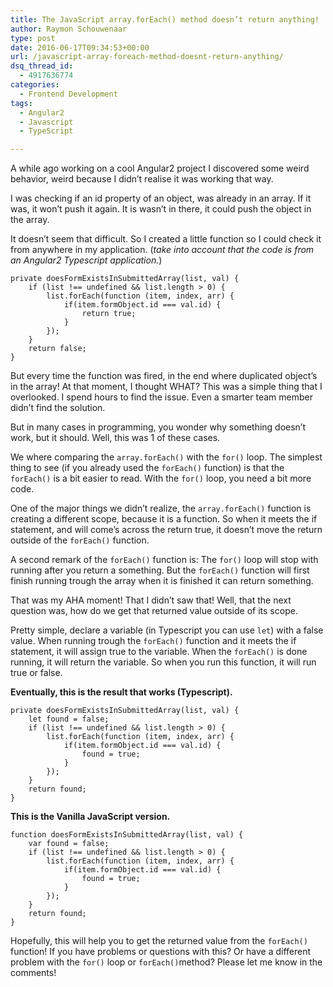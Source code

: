 ```yaml
---
title: The JavaScript array.forEach() method doesn’t return anything!
author: Raymon Schouwenaar
type: post
date: 2016-06-17T09:34:53+00:00
url: /javascript-array-foreach-method-doesnt-return-anything/
dsq_thread_id:
  - 4917636774
categories:
  - Frontend Development
tags:
  - Angular2
  - Javascript
  - TypeScript

---
```

A while ago working on a cool Angular2 project I discovered some weird behavior, weird because I didn&#8217;t realise it was working that way.

I was checking if an id property of an object, was already in an array. If it was, it won&#8217;t push it again. It is wasn&#8217;t in there, it could push the object in the array.

It doesn&#8217;t seem that difficult. So I created a little function so I could check it from anywhere in my application. (_take into account that the code is from an Angular2 Typescript application._)

    private doesFormExistsInSubmittedArray(list, val) {
        if (list !== undefined && list.length > 0) {
            list.forEach(function (item, index, arr) {
                if(item.formObject.id === val.id) {
                    return true;
                }
            });
        }
        return false;
    }
    

But every time the function was fired, in the end where duplicated object&#8217;s in the array! At that moment, I thought WHAT? This was a simple thing that I overlooked. I spend hours to find the issue. Even a smarter team member didn&#8217;t find the solution.

But in many cases in programming, you wonder why something doesn&#8217;t work, but it should. Well, this was 1 of these cases.

We where comparing the `array.forEach()` with the `for()` loop. The simplest thing to see (if you already used the `forEach()` function) is that the `forEach()` is a bit easier to read. With the `for()` loop, you need a bit more code.

One of the major things we didn&#8217;t realize, the `array.forEach()` function is creating a different scope, because it is a function. So when it meets the if statement, and will come&#8217;s across the return true, it doesn&#8217;t move the return outside of the `forEach()` function.

A second remark of the `forEach()` function is: The `for()` loop will stop with running after you return a something. But the `forEach()` function will first finish running trough the array when it is finished it can return something.

That was my AHA moment! That I didn&#8217;t saw that! Well, that the next question was, how do we get that returned value outside of its scope.

Pretty simple, declare a variable (in Typescript you can use `let`) with a false value. When running trough the `forEach()` function and it meets the if statement, it will assign true to the variable. When the `forEach()` is done running, it will return the variable. So when you run this function, it will run true or false.

**Eventually, this is the result that works (Typescript).**

    private doesFormExistsInSubmittedArray(list, val) {
        let found = false;
        if (list !== undefined && list.length > 0) {
            list.forEach(function (item, index, arr) {
                if(item.formObject.id === val.id) {
                    found = true;
                }
            });
        }
        return found;
    }
    

**This is the Vanilla JavaScript version.**

    function doesFormExistsInSubmittedArray(list, val) {
        var found = false;
        if (list !== undefined && list.length > 0) {
            list.forEach(function (item, index, arr) {
                if(item.formObject.id === val.id) {
                    found = true;
                }
            });
        }
        return found;
    }
    

Hopefully, this will help you to get the returned value from the `forEach()` function! If you have problems or questions with this? Or have a different problem with the `for()` loop or `forEach()`method? Please let me know in the comments!